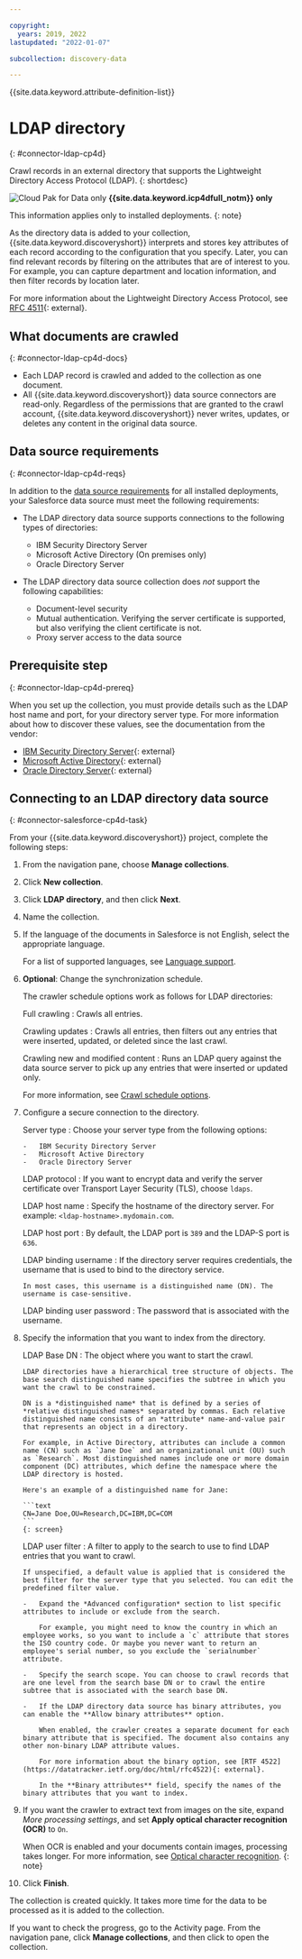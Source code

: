 ```yaml
---

copyright:
  years: 2019, 2022
lastupdated: "2022-01-07"

subcollection: discovery-data

---
```


{{site.data.keyword.attribute-definition-list}}

# LDAP directory
{: #connector-ldap-cp4d}

Crawl records in an external directory that supports the Lightweight Directory Access Protocol (LDAP).
{: shortdesc}

![Cloud Pak for Data only](images/desktop.png) **{{site.data.keyword.icp4dfull_notm}} only**

This information applies only to installed deployments.
{: note}

As the directory data is added to your collection, {{site.data.keyword.discoveryshort}} interprets and stores key attributes of each record according to the configuration that you specify. Later, you can find relevant records by filtering on the attributes that are of interest to you. For example, you can capture department and location information, and then filter records by location later.

For more information about the Lightweight Directory Access Protocol, see [RFC 4511](https://datatracker.ietf.org/doc/html/rfc4511){: external}.

## What documents are crawled
{: #connector-ldap-cp4d-docs}

- Each LDAP record is crawled and added to the collection as one document.
- All {{site.data.keyword.discoveryshort}} data source connectors are read-only. Regardless of the permissions that are granted to the crawl account, {{site.data.keyword.discoveryshort}} never writes, updates, or deletes any content in the original data source.

## Data source requirements
{: #connector-ldap-cp4d-reqs}

In addition to the [data source requirements](/docs/discovery-data?topic=discovery-data-collection-types#requirements) for all installed deployments, your Salesforce data source must meet the following requirements:

-   The LDAP directory data source supports connections to the following types of directories:

    -   IBM Security Directory Server
    -   Microsoft Active Directory (On premises only)
    -   Oracle Directory Server

-   The LDAP directory data source collection does *not* support the following capabilities:

    -   Document-level security
    -   Mutual authentication. Verifying the server certificate is supported, but also verifying the client certificate is not.
    -   Proxy server access to the data source

## Prerequisite step
{: #connector-ldap-cp4d-prereq}

When you set up the collection, you must provide details such as the LDAP host name and port, for your directory server type. For more information about how to discover these values, see the documentation from the vendor:

- [IBM Security Directory Server](https://www.ibm.com/docs/en/sdse/6.4.0?topic=do-security-directory-server-overview){: external}
- [Microsoft Active Directory](https://docs.microsoft.com/en-us/machine-learning-server/operationalize/configure-authentication#active-directory-and-ldapldap-s){: external}
- [Oracle Directory Server](https://docs.oracle.com/cd/E20295_01/html/821-1220/bcalm.html#scrolltoc){: external}

## Connecting to an LDAP directory data source
{: #connector-salesforce-cp4d-task}

From your {{site.data.keyword.discoveryshort}} project, complete the following steps:

1.  From the navigation pane, choose **Manage collections**.
1.  Click **New collection**.
1.  Click **LDAP directory**, and then click **Next**.
1.  Name the collection.
1.  If the language of the documents in Salesforce is not English, select the appropriate language.

    For a list of supported languages, see [Language support](/docs/discovery-data?topic=discovery-data-language-support).
1.  **Optional**: Change the synchronization schedule.

    The crawler schedule options work as follows for LDAP directories:

    Full crawling
    :   Crawls all entries.
    
    Crawling updates
    :   Crawls all entries, then filters out any entries that were inserted, updated, or deleted since the last crawl.
    
    Crawling new and modified content
    :   Runs an LDAP query against the data source server to pick up any entries that were inserted or updated only.

    For more information, see [Crawl schedule options](/docs/discovery-data?topic=discovery-data-collections#crawlschedule).
1.  Configure a secure connection to the directory.

    Server type
    :   Choose your server type from the following options:

        -   IBM Security Directory Server
        -   Microsoft Active Directory
        -   Oracle Directory Server

    LDAP protocol
    :   If you want to encrypt data and verify the server certificate over Transport Layer Security (TLS), choose `ldaps`.
    
    LDAP host name
    :   Specify the hostname of the directory server. For example: `<ldap-hostname>.mydomain.com`.

    LDAP host port
    :   By default, the LDAP port is `389` and the LDAP-S port is `636`.

    LDAP binding username
    :   If the directory server requires credentials, the username that is used to bind to the directory service.

        In most cases, this username is a distinguished name (DN). The username is case-sensitive.

    LDAP binding user password
    :   The password that is associated with the username.
1.  Specify the information that you want to index from the directory.

    LDAP Base DN
    :   The object where you want to start the crawl.

        LDAP directories have a hierarchical tree structure of objects. The base search distinguished name specifies the subtree in which you want the crawl to be constrained.

        DN is a *distinguished name* that is defined by a series of *relative distinguished names* separated by commas. Each relative distinguished name consists of an *attribute* name-and-value pair that represents an object in a directory.

        For example, in Active Directory, attributes can include a common name (CN) such as `Jane Doe` and an organizational unit (OU) such as `Research`. Most distinguished names include one or more domain component (DC) attributes, which define the namespace where the LDAP directory is hosted.

        Here's an example of a distinguished name for Jane:

        ```text
        CN=Jane Doe,OU=Research,DC=IBM,DC=COM
        ```
        {: screen}

    LDAP user filter
    :   A filter to apply to the search to use to find LDAP entries that you want to crawl.

        If unspecified, a default value is applied that is considered the best filter for the server type that you selected. You can edit the predefined filter value.

        -   Expand the *Advanced configuration* section to list specific attributes to include or exclude from the search.

            For example, you might need to know the country in which an employee works, so you want to include a `c` attribute that stores the ISO country code. Or maybe you never want to return an employee's serial number, so you exclude the `serialnumber` attribute.

        -   Specify the search scope. You can choose to crawl records that are one level from the search base DN or to crawl the entire subtree that is associated with the search base DN.

        -   If the LDAP directory data source has binary attributes, you can enable the **Allow binary attributes** option.

            When enabled, the crawler creates a separate document for each binary attribute that is specified. The document also contains any other non-binary LDAP attribute values.

            For more information about the binary option, see [RTF 4522](https://datatracker.ietf.org/doc/html/rfc4522){: external}.

            In the **Binary attributes** field, specify the names of the binary attributes that you want to index.
1.  If you want the crawler to extract text from images on the site, expand *More processing settings*, and set **Apply optical character recognition (OCR)** to `On`.

    When OCR is enabled and your documents contain images, processing takes longer. For more information, see [Optical character recognition](/docs/discovery-data?topic=discovery-data-collections#ocr).
    {: note}

1.  Click **Finish**.

The collection is created quickly. It takes more time for the data to be processed as it is added to the collection.

If you want to check the progress, go to the Activity page. From the navigation pane, click **Manage collections**, and then click to open the collection.
